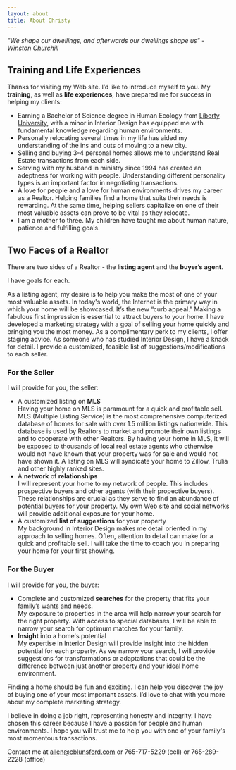 ```yaml
---
layout: about
title: About Christy
---
```


*"We shape our dwellings, and afterwards our dwellings shape us" - Winston Churchill*

## Training and Life Experiences

Thanks for visiting my Web site. I’d like to introduce myself to you.  My **training**, as well as **life experiences**, have prepared me for success in helping my clients:

- Earning a Bachelor of Science degree in Human Ecology from [Liberty University](http://www.liberty.edu/), with a minor in Interior Design has equipped me with fundamental knowledge regarding human environments.
- Personally relocating several times in my life has aided my understanding of the ins and outs of moving to a new city. 
- Selling and buying 3-4 personal homes allows me to understand Real Estate transactions from each side.
- Serving with my husband in ministry since 1994 has created an adeptness for working with people. Understanding different personality types is an important factor in negotiating transactions.
- A love for people and a love for human environments drives my career as a Realtor. Helping families find a home that suits their needs is rewarding. At the same time, helping sellers capitalize on one of their most valuable assets can prove to be vital as they relocate. 
- I am a mother to three. My children have taught me about human nature, patience and fulfilling goals.

## Two Faces of a Realtor

There are two sides of a Realtor - the **listing agent** and the **buyer’s agent**.

I have goals for each.  

As a listing agent, my desire is to help you make the most of one of your most valuable assets. In today's world, the Internet is the primary way in which your home will be showcased.  It’s the new “curb appeal.” Making a fabulous first impression is essential to attract buyers to your home. I have developed a marketing strategy with a goal of selling your home quickly and bringing you the most money. As a complimentary perk to my clients, I offer staging advice. As someone who has studied Interior Design, I have a knack for detail. I provide a customized, feasible list of suggestions/modifications to each seller.

### For the Seller

I will provide for you, the seller:

- A customized listing on **MLS**  
	Having your home on MLS is paramount for a quick and profitable sell. MLS (Multiple Listing Service) is the most comprehensive computerized database of homes for sale with over 1.5 million listings nationwide. This database is used by Realtors to market and promote their own listings and to cooperate with other Realtors. By having your home in MLS, it will be exposed to thousands of local real estate agents who otherwise would not have known that your property was for sale and would not have shown it. A listing on MLS will syndicate your home to Zillow, Trulia and other highly ranked sites.
- A **network** of **relationships**  
	I will represent your home to my network of people. This includes prospective buyers and other agents (with their propective buyers). These relationships are crucial as they serve to find an abundance of potential buyers for your property. My own Web site and social networks will provide additional exposure for your home.
- A customized **list of suggestions** for your property  
	My background in Interior Design makes me detail oriented in my approach to selling homes. Often, attention to detail can make for a quick and profitable sell. I will take the time to coach you in preparing your home for your first showing.

### For the Buyer

I will provide for you, the buyer:

- Complete and customized **searches** for the property that fits your family’s wants and needs.  
	My exposure to properties in the area will help narrow your search for the right property. With access to special databases, I will be able to narrow your search for optimum matches for your family.
- **Insight** into a home's potential  
	My expertise in Interior Design will provide insight into the hidden potential for each property. As we narrow your search, I will provide suggestions for transformations or adaptations that could be the difference between just another property and your ideal home environment.

Finding a home should be fun and exciting. I can help you discover the joy of buying one of your most important assets. I’d love to chat with you more about my complete marketing strategy.

I believe in doing a job right, representing honesty and integrity. I have chosen this career because I have a passion for people and human environments. I hope you will trust me to help you with one of your family's most momentous transactions.

Contact me at allen@cblunsford.com or 765-717-5229 (cell) or 765-289-2228 (office)
